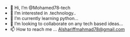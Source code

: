 - 👋 Hi, I’m @Mohamed78-tech
- 👀 I’m interested in .technology..
- 🌱 I’m currently learning  python...
- 💞️ I’m looking to collaborate on any tech based ideas...
- 📫 How to reach me ...
 Alshariffmahmad78@gmail.com
<!---
Mohamed78-tech/Mohamed78-tech is a ✨ special ✨ repository because its `README.md` (this file) appears on your GitHub profile.
You can click the Preview link to take a look at your changes.
--->
